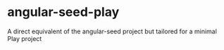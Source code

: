 angular-seed-play
=================

A direct equivalent of the angular-seed project but tailored for a minimal Play project